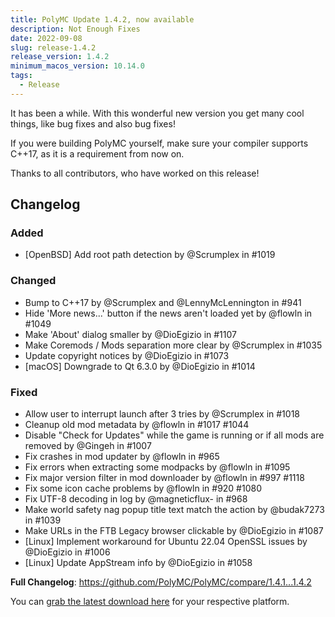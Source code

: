 ```yaml
---
title: PolyMC Update 1.4.2, now available
description: Not Enough Fixes
date: 2022-09-08
slug: release-1.4.2
release_version: 1.4.2
minimum_macos_version: 10.14.0
tags:
  - Release
---
```


It has been a while.
With this wonderful new version you get many cool things, like bug fixes and also bug fixes!

If you were building PolyMC yourself, make sure your compiler supports C++17, as it is a requirement from now on.

Thanks to all contributors, who have worked on this release!

## Changelog

### Added

- [OpenBSD] Add root path detection by @Scrumplex in #1019

### Changed

- Bump to C++17 by @Scrumplex and @LennyMcLennington in #941
- Hide 'More news...' button if the news aren't loaded yet by @flowln in #1049
- Make 'About' dialog smaller by @DioEgizio in #1107
- Make Coremods / Mods separation more clear by @Scrumplex in #1035
- Update copyright notices by @DioEgizio in #1073
- [macOS] Downgrade to Qt 6.3.0 by @DioEgizio in #1014

### Fixed

- Allow user to interrupt launch after 3 tries by @Scrumplex in #1018
- Cleanup old mod metadata by @flowln in #1017 #1044
- Disable "Check for Updates" while the game is running or if all mods are removed by @Gingeh in #1007
- Fix crashes in mod updater by @flowln in #965
- Fix errors when extracting some modpacks by @flowln in #1095
- Fix major version filter in mod downloader by @flowln in #997 #1118
- Fix some icon cache problems by @flowln in #920 #1080
- Fix UTF-8 decoding in log by @magneticflux- in #968
- Make world safety nag popup title text match the action by @budak7273 in #1039
- Make URLs in the FTB Legacy browser clickable by @DioEgizio in #1087
- [Linux] Implement workaround for Ubuntu 22.04 OpenSSL issues by @DioEgizio in #1006
- [Linux] Update AppStream info by @DioEgizio in #1058

**Full Changelog**: <https://github.com/PolyMC/PolyMC/compare/1.4.1...1.4.2>

You can [grab the latest download here](/download) for your respective platform.
